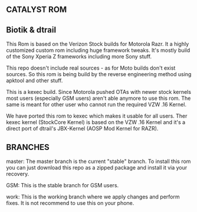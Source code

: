  CATALYST ROM 
---------------
Biotik & dtrail
---------------



This Rom is based on the Verizon Stock builds for Motorola Razr.
It a highly customized custom rom including huge framework tweaks.
It's mostly build of the Sony Xperia Z frameworks including more Sony
stuff.

This repo doesn't include real sources - as for Moto builds don't exist sources.
So this rom is being build by the reverse engineering method using apktool
and other stuff. 

This is a kexec build. Since Motorola pushed OTAs with newer stock kernels
most users (especially GSM users) aren't able anymore to use this rom.
The same is meant for other user who cannot run the required VZW .16 Kernel.

We have ported this rom to kexec which makes it usable for all users.
Ther kexec kernel (StockCore Kernel) is based on the VZW .16 Kernel and it's
a direct port of dtrail's JBX-Kernel (AOSP Mod Kernel for RAZR).



BRANCHES
--------

master: The master branch is the current "stable" branch. To install this rom you
can just download this repo as a zipped package and install it via your recovery.

GSM: This is the stable branch for GSM users.

work: This is the working branch where we apply changes and perform fixes. It is not
recommend to use this on your phone.
